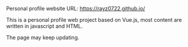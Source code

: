 Personal profile website URL: https://rayz0722.github.io/

This is a personal profile web project based on Vue.js, most content are written in javascript and HTML.

The page may keep updating.
